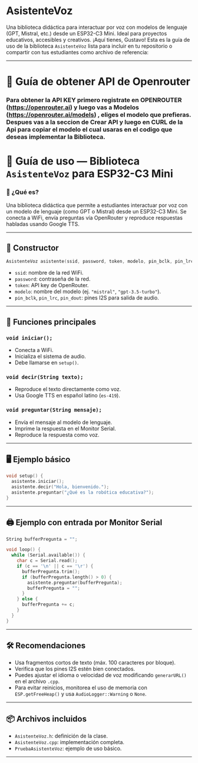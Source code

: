 # AsistenteVoz
Una biblioteca didáctica para interactuar por voz con modelos de lenguaje (GPT, Mistral, etc.) desde un ESP32-C3 Mini. Ideal para proyectos educativos, accesibles y creativos.
¡Aquí tienes, Gustavo! Esta es la guía de uso de la biblioteca `AsistenteVoz` lista para incluir en tu repositorio o compartir con tus estudiantes como archivo de referencia:

---
# 📘 Guía de obtener API de Openrouter

### Para obtener la API KEY primero registrate en OPENROUTER (https://openrouter.ai) y luego vas a Modelos (https://openrouter.ai/models) , eliges el modelo que prefieras. Despues vas a la seccion de Crear API y luego en CURL de la Api para copiar el modelo el cual usaras en el codigo que deseas implementar la Biblioteca.

# 📘 Guía de uso — Biblioteca `AsistenteVoz` para ESP32-C3 Mini

### 🎯 ¿Qué es?
Una biblioteca didáctica que permite a estudiantes interactuar por voz con un modelo de lenguaje (como GPT o Mistral) desde un ESP32-C3 Mini. Se conecta a WiFi, envía preguntas vía OpenRouter y reproduce respuestas habladas usando Google TTS.

---

## 🧩 Constructor

```cpp
AsistenteVoz asistente(ssid, password, token, modelo, pin_bclk, pin_lrc, pin_dout);
```

- `ssid`: nombre de la red WiFi.
- `password`: contraseña de la red.
- `token`: API key de OpenRouter.
- `modelo`: nombre del modelo (ej. `"mistral"`, `"gpt-3.5-turbo"`).
- `pin_bclk`, `pin_lrc`, `pin_dout`: pines I2S para salida de audio.

---

## 🔧 Funciones principales

### `void iniciar();`
- Conecta a WiFi.
- Inicializa el sistema de audio.
- Debe llamarse en `setup()`.

### `void decir(String texto);`
- Reproduce el texto directamente como voz.
- Usa Google TTS en español latino (`es-419`).

### `void preguntar(String mensaje);`
- Envía el mensaje al modelo de lenguaje.
- Imprime la respuesta en el Monitor Serial.
- Reproduce la respuesta como voz.

---

## 🖥️ Ejemplo básico

```cpp
void setup() {
  asistente.iniciar();
  asistente.decir("Hola, bienvenido.");
  asistente.preguntar("¿Qué es la robótica educativa?");
}
```

---

## 🖨️ Ejemplo con entrada por Monitor Serial

```cpp
String bufferPregunta = "";

void loop() {
  while (Serial.available()) {
    char c = Serial.read();
    if (c == '\n' || c == '\r') {
      bufferPregunta.trim();
      if (bufferPregunta.length() > 0) {
        asistente.preguntar(bufferPregunta);
        bufferPregunta = "";
      }
    } else {
      bufferPregunta += c;
    }
  }
}
```

---

## 🛠️ Recomendaciones

- Usa fragmentos cortos de texto (máx. 100 caracteres por bloque).
- Verifica que los pines I2S estén bien conectados.
- Puedes ajustar el idioma o velocidad de voz modificando `generarURL()` en el archivo `.cpp`.
- Para evitar reinicios, monitorea el uso de memoria con `ESP.getFreeHeap()` y usa `AudioLogger::Warning` o `None`.

---

## 📦 Archivos incluidos

- `AsistenteVoz.h`: definición de la clase.
- `AsistenteVoz.cpp`: implementación completa.
- `PruebaAsistenteVoz`: ejemplo de uso básico.

---

